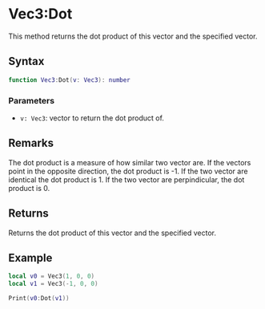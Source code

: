 # Vec3:Dot

This method returns the dot product of this vector and the specified vector.

## Syntax

```lua
function Vec3:Dot(v: Vec3): number
```

### Parameters

- `v: Vec3`: vector to return the dot product of.

## Remarks

The dot product is a measure of how similar two vector are. If the vectors point in the opposite direction, the dot product is -1. If the two vector are identical the dot product is 1. If the two vector are perpindicular, the dot product is 0.

## Returns

Returns the dot product of this vector and the specified vector.

## Example

```lua
local v0 = Vec3(1, 0, 0)
local v1 = Vec3(-1, 0, 0)

Print(v0:Dot(v1))
```